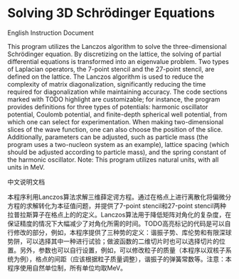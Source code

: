 # Solving 3D Schrödinger Equations

English Instruction Document

This program utilizes the Lanczos algorithm to solve the three-dimensional Schrödinger equation. By discretizing on the lattice, the solving of partial differential equations is transformed into an eigenvalue problem. Two types of Laplacian operators, the 7-point stencil and the 27-point stencil, are defined on the lattice. The Lanczos algorithm is used to reduce the complexity of matrix diagonalization, significantly reducing the time required for diagonalization while maintaining accuracy. The code sections marked with TODO highlight are customizable; for instance, the program provides definitions for three types of potentials: harmonic oscillator potential, Coulomb potential, and finite-depth spherical well potential, from which one can select for experimentation. When making two-dimensional slices of the wave function, one can also choose the position of the slice. Additionally, parameters can be adjusted, such as particle mass (the program uses a two-nucleon system as an example), lattice spacing (which should be adjusted according to particle mass), and the spring constant of the harmonic oscillator. Note: This program utilizes natural units, with all units in MeV.

中文说明文档

本程序利用Lanczos算法求解三维薛定谔方程。通过在格点上进行离散化将偏微分方程的求解转化为本征值问题，并提供了7-point stencil和27-point stencil两种拉普拉斯算子在格点上的的定义。Lanczos算法用于降低矩阵对角化的复杂度，在保证精度的情况下大幅减少了对角化所需的时间。TODO高亮标记的代码是可以自行修改的部分，例如，本程序提供了三种势的定义：谐振子势、库伦势和有限深球势阱，可以选择其中一种进行试验；做波函数的二维切片时也可以选择切片的位置。另外，参数也可以自行设置，例如，可以修改粒子的质量（本程序以双核子系统为例），格点的间距（应该根据粒子质量调整），谐振子的弹簧常数等。注意：本程序使用自然单位制，所有单位均取MeV。